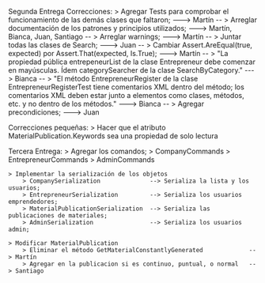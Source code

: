 Segunda Entrega Correcciones:
    > Agregar Tests para comprobar el funcionamiento de las demás clases que faltaron; ---> Martín --
    > Arreglar documentación de los patrones y principios utilizados; ---> Martín, Bianca, Juan, Santiago --
    > Arreglar warnings;  ---> Martín --
    > Juntar todas las clases de Search; ---> Juan --
    > Cambiar Assert.AreEqual(true, expected) por Assert.That(expected, Is.True); ---> Martín --
    > "La propiedad pública entrepeneurList de la clase Entrepreneur debe comenzar en mayúsculas. Ídem categorySearcher de la clase SearchByCategory." ---> Bianca --
    > "El método EntrepreneurRegister de la clase EntrepreneurRegisterTest tiene comentarios XML dentro del método; los comentarios XML deben estar junto a elementos como clases, métodos, etc. y no dentro de los métodos."   ---> Bianca --
    > Agregar precondiciones; ---> Juan


Correcciones pequeñas:
    > Hacer que el atributo MaterialPublication.Keywords sea una propiedad de solo lectura


Tercera Entrega:
    > Agregar los comandos; 
        > CompanyCommands
        > EntrepreneurCommands
        > AdminCommands
        
    > Implementar la serialización de los objetos
        > CompanySerialization              --> Serializa la lista y los usuarios;
        > EntrepreneurSerialization         --> Serializa los usuarios emprendedores;
        > MaterialPublicationSerialization  --> Serializa las publicaciones de materiales;
        > AdminSerialization                --> Serializa los usuarios admin;

    > Modificar MaterialPublication
        > Eliminar el método GetMaterialConstantlyGenerated             --> Martín
        > Agregar en la publicacion si es continuo, puntual, o normal   --> Santiago
